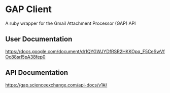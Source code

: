 # GAP Client
A ruby wrapper for the Gmail Attachment Processor (GAP) API

## User Documentation
https://docs.google.com/document/d/1QYGWJYDfRSR2HKKOpq_F5CeSwVfOc88srI5pA38fep0

## API Documentation
https://gap.scienceexchange.com/api-docs/v1#/


